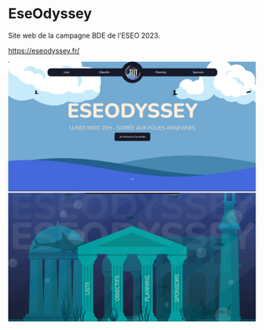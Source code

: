 # EseOdyssey
Site web de la campagne BDE de l'ESEO 2023.

https://eseodyssey.fr/


 <img alt="" src="https://github.com/felixchambragne/EseOdyssey/blob/master/Screenshot%202023-06-02%20122624.jpg">
 <img alt="" src="https://github.com/felixchambragne/EseOdyssey/blob/master/Screenshot%202023-06-02%20122712.jpg">
